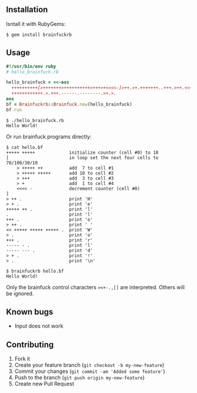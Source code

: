 ## Installation

Isntall it with RubyGems:

    $ gem install brainfuckrb

## Usage

```ruby
#!/usr/bin/env ruby
# hello_brainfuck.rb

hello_brainfuck = <<-eos
  ++++++++++[>+++++++>++++++++++>+++>+<<<<-]>++.>+.+++++++..+++.>++.<<+++
  ++++++++++++.>.+++.------.--------.>+.>.
eos
bf = Brainfuckrb::Brainfuck.new(hello_brainfuck)
bf.run
```

    $ ./hello_brainfuck.rb
    Hello World!

Or run brainfuck programs directly:

    $ cat hello.bf
    +++++ +++++             initialize counter (cell #0) to 10
    [                       in loop set the next four cells to 70/100/30/10
        > +++++ ++          add  7 to cell #1
        > +++++ +++++       add 10 to cell #2
        > +++               add  3 to cell #3
        > +                 add  1 to cell #4
        <<<< -              decrement counter (cell #0)
    ]
    > ++ .                  print 'H'
    > + .                   print 'e'
    +++++ ++ .              print 'l'
    .                       print 'l'
    +++ .                   print 'o'
    > ++ .                  print ' '
    << +++++ +++++ +++++ .  print 'W'
    > .                     print 'o'
    +++ .                   print 'r'
    ----- - .               print 'l'
    ----- --- .             print 'd'
    > + .                   print '!'
    > .                     print '\n'

    $ brainfuckrb hello.bf
    Hello World!

Only the brainfuck control characters ```><+-.,[]``` are interpreted.
Others will be ignored.

## Known bugs

* Input does not work

## Contributing

1. Fork it
2. Create your feature branch (`git checkout -b my-new-feature`)
3. Commit your changes (`git commit -am 'Added some feature'`)
4. Push to the branch (`git push origin my-new-feature`)
5. Create new Pull Request
